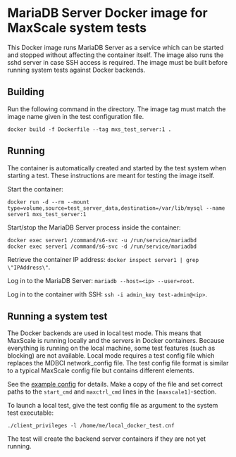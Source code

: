 # MariaDB Server Docker image for MaxScale system tests

This Docker image runs MariaDB Server as a service which can be started and
stopped without affecting the container itself. The image also runs the sshd
server in case SSH access is required. The image must be built before running
system tests against Docker backends.

## Building

Run the following command in the directory. The image tag must match the
image name given in the test configuration file.
```
docker build -f Dockerfile --tag mxs_test_server:1 .
```

## Running

The container is automatically created and started by the test system when
starting a test. These instructions are meant for testing the image itself.

Start the container:
```
docker run -d --rm --mount type=volume,source=test_server_data,destination=/var/lib/mysql --name server1 mxs_test_server:1
```

Start/stop the MariaDB Server process inside the container:
```
docker exec server1 /command/s6-svc -u /run/service/mariadbd
docker exec server1 /command/s6-svc -d /run/service/mariadbd
```

Retrieve the container IP address:
`docker inspect server1 | grep \"IPAddress\"`.

Log in to the MariaDB Server: `mariadb --host=<ip> --user=root`.

Log in to the container with SSH: `ssh -i admin_key test-admin@<ip>`.

## Running a system test

The Docker backends are used in local test mode. This means that MaxScale is
running locally and the servers in Docker containers. Because everything is
running on the local machine, some test features (such as blocking)
are not available. Local mode requires a test config file which replaces the
MDBCI network_config file. The test config file format is similar to a typical
MaxScale config file but contains different elements.

See the [example config](example_docker_test.cnf) for details. Make a copy of
the file and set correct paths to the `start_cmd` and `maxctrl_cmd` lines in
the `[maxscale1]`-section.

To launch a local test, give the test config file as argument to the system
test executable:
```
./client_privileges -l /home/me/local_docker_test.cnf
```
The test will create the backend server containers if they are not yet running.
